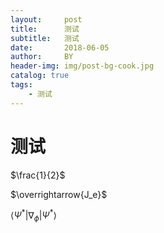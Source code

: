 ```yaml
---
layout:     post
title:      测试
subtitle:   测试
date:       2018-06-05
author:     BY
header-img: img/post-bg-cook.jpg
catalog: true
tags:
    - 测试
---
```


# 测试

$\frac{1}{2}$



$\overrightarrow{J_e}$

$\left  \langle \Psi^* | \nabla_\phi | \Psi^* \right \rangle$
